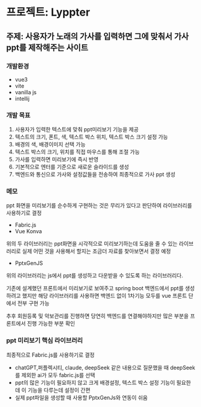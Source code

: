 # 프로젝트: Lyppter

## 주제: 사용자가 노래의 가사를 입력하면 그에 맞춰서 가사 ppt를 제작해주는 사이트
### 개발환경
- vue3
- vite
- vanilla js
- intellij

### 개발 목표
1. 사용자가 입력한 텍스트에 맞춰 ppt미리보기 기능을 제공
2. 텍스트의 크기, 폰트, 색, 텍스트 박스 위치, 텍스트 박스 크기 설정 가능
3. 배경의 색, 배경이미지 선택 가능
4. 텍스트 박스의 크기, 위치를 직접 마우스를 통해 조절 가능
5. 가사를 입력하면 미리보기에 즉시 반영
6. 기본적으로 엔터를 기준으로 새로운 슬라이드를 생성
7. 백엔드와 통신으로 가사와 설정값들을 전송하여 최종적으로 가사 ppt 생성

### 메모
ppt 화면을 미리보기를 순수하게 구현하는 것은 무리가 있다고 판단하여 라이브러리를 사용하기로 결정
- Fabric.js
- Vue Konva

위의 두 라이브러리는 ppt화면을 시각적으로 미리보기하는데 도움을 줄 수 있는 라이브러리로 실제 어떤 것을 사용해서 할지는
조금더 자료를 찾아보면서 결정 예정

- PptxGenJS

위의 라이브러리는 js에서 ppt를 생성하고 다운받을 수 있도록 하는 라이브러리다.

기존에 설계했던 프론트에서 미리보기로 보여주고 spring boot 백엔드에서 ppt를 생성하려고 했지만 해당 라이브러리를 사용하면
백엔드 없이 1차기능 모두를 vue 프론트 단에서 전부 구현 가능

추후 회원등록 및 악보관리를 진행하면 당연히 백엔드를 연결해야하지만 많은 부분을 프론트에서 진행 가능한 부분 확인

### ppt 미리보기 핵심 라이브러리
최종적으로 Fabric.js를 사용하기로 결정
- chatGPT,퍼플렉시티, claude, deepSeek 같은 내용으로 질문했을 때 deepSeek를 제외한 ai가 모두 fabric.js를 선택
- ppt의 많은 기능이 필요하지 않고 크게 배경설정, 텍스트 박스 설정 기능이 필요한데 이 기능을 다루는데 설정이 간편
- 실제 ppt파일을 생성할 때 사용할 PptxGenJs와 연동이 쉬움
